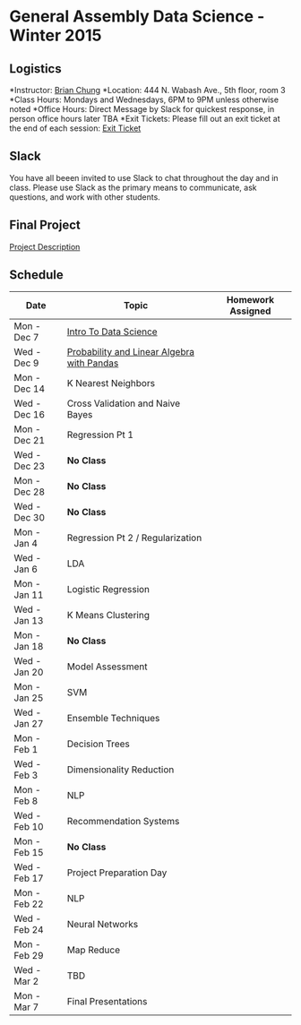 # General Assembly Data Science - Winter 2015

## Logistics
*Instructor: [Brian Chung](mailto:bpchung2@gmail.com)
*Location: 444 N. Wabash Ave., 5th floor, room 3
*Class Hours: Mondays and Wednesdays, 6PM to 9PM unless otherwise noted
*Office Hours: Direct Message by Slack for quickest response, in person office hours later TBA
*Exit Tickets: Please fill out an exit ticket at the end of each session: [Exit Ticket](https://docs.google.com/forms/d/1REdQ7NfMqwOnVqH192eO_vugZz1jlyZP8UZmBkMyO4s/viewform )

## Slack
You have all beeen invited to use Slack to chat throughout the day and in class. Please use Slack as the primary means to communicate, ask questions, and work with other students. 

## Final Project
[Project Description](extra/project.md)

## Schedule

| **Date**     | **Topic**                                  | **Homework Assigned** |
|--------------|--------------------------------------------|---------------|
| Mon - Dec 7  | [Intro To Data Science](01_intro)                       | |
| Wed - Dec 9  | [Probability and Linear Algebra with Pandas](02_pandas) | |
| Mon - Dec 14 | K Nearest Neighbors | |
| Wed - Dec 16 | Cross Validation and Naive Bayes | |
| Mon - Dec 21 | Regression Pt 1 | |
| Wed - Dec 23 | **No Class** | |
| Mon - Dec 28 | **No Class** | |
| Wed - Dec 30 | **No Class** | |
| Mon - Jan 4  | Regression Pt 2 / Regularization | |
| Wed - Jan 6  | LDA | |
| Mon - Jan 11 | Logistic Regression | |
| Wed - Jan 13 | K Means Clustering | |
| Mon - Jan 18 | **No Class** | |
| Wed - Jan 20 | Model Assessment | |
| Mon - Jan 25 | SVM | |
| Wed - Jan 27 | Ensemble Techniques | |
| Mon - Feb 1  | Decision Trees | |
| Wed - Feb 3  | Dimensionality Reduction | |
| Mon - Feb 8  | NLP | |
| Wed - Feb 10 | Recommendation Systems | |
| Mon - Feb 15 | **No Class** | |
| Wed - Feb 17 | Project Preparation Day | | 
| Mon - Feb 22 | NLP | |
| Wed - Feb 24 | Neural Networks | |
| Mon - Feb 29 | Map Reduce | | 
| Wed - Mar 2  | TBD | |
| Mon - Mar 7  | Final Presentations | |






